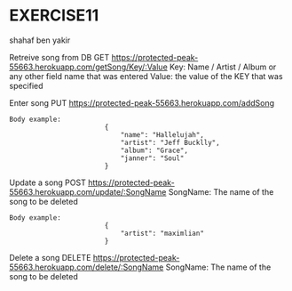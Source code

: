 # EXERCISE11
shahaf ben yakir

Retreive song from DB
GET     https://protected-peak-55663.herokuapp.com/getSong/Key/:Value
    Key: Name / Artist / Album or any other field name that was entered
    Value: the value of the KEY that was specified


Enter song
PUT     https://protected-peak-55663.herokuapp.com/addSong

    Body example:
                            {
                                "name": "Hallelujah",
                                "artist": "Jeff Bucklly",
                                "album": "Grace",
                                "janner": "Soul"
                            }


Update a song
POST    https://protected-peak-55663.herokuapp.com/update/:SongName
SongName: The name of the song to be deleted

    Body example:
                            {
                                "artist": "maximlian"
                            }
                            

Delete a song
DELETE      https://protected-peak-55663.herokuapp.com/delete/:SongName
    SongName: The name of the song to be deleted
    
